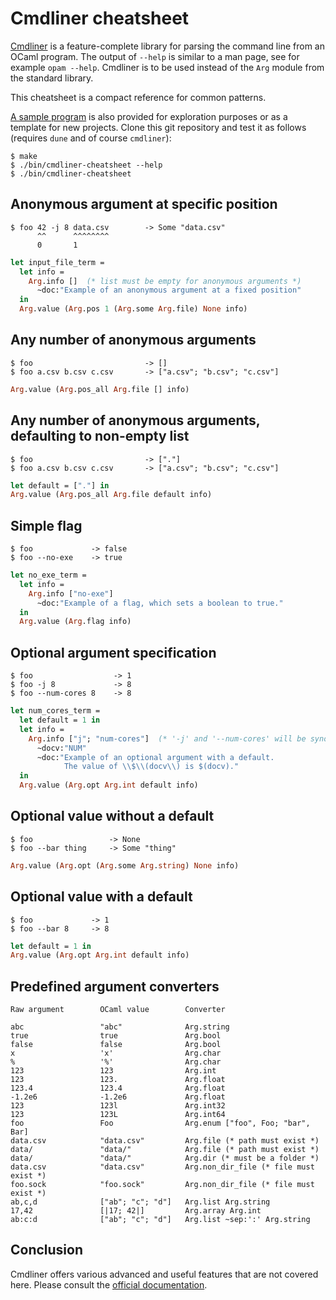 Cmdliner cheatsheet
==

[Cmdliner](https://erratique.ch/software/cmdliner) is a
feature-complete library for parsing the command line from an OCaml
program. The output of `--help` is similar to a man page, see for
example `opam --help`.
Cmdliner is to be used instead of the `Arg` module from the standard library.

This cheatsheet is a compact reference for common patterns.

[A sample program](src/Main.ml) is also provided for exploration
purposes or as a template for new projects. Clone this git repository
and test it as follows (requires `dune` and of course `cmdliner`):
```
$ make
$ ./bin/cmdliner-cheatsheet --help
$ ./bin/cmdliner-cheatsheet
```

Anonymous argument at specific position
--

```
$ foo 42 -j 8 data.csv        -> Some "data.csv"
      ^^      ^^^^^^^^
      0       1
```

```ocaml
let input_file_term =
  let info =
    Arg.info []  (* list must be empty for anonymous arguments *)
      ~doc:"Example of an anonymous argument at a fixed position"
  in
  Arg.value (Arg.pos 1 (Arg.some Arg.file) None info)
```

Any number of anonymous arguments
--

```
$ foo                         -> []
$ foo a.csv b.csv c.csv       -> ["a.csv"; "b.csv"; "c.csv"]
```

```ocaml
Arg.value (Arg.pos_all Arg.file [] info)
```

Any number of anonymous arguments, defaulting to non-empty list
--

```
$ foo                         -> ["."]
$ foo a.csv b.csv c.csv       -> ["a.csv"; "b.csv"; "c.csv"]
```

```ocaml
let default = ["."] in
Arg.value (Arg.pos_all Arg.file default info)
```

Simple flag
--

```
$ foo             -> false
$ foo --no-exe    -> true
```

```ocaml
let no_exe_term =
  let info =
    Arg.info ["no-exe"]
      ~doc:"Example of a flag, which sets a boolean to true."
  in
  Arg.value (Arg.flag info)
```

Optional argument specification
--

```
$ foo                  -> 1
$ foo -j 8             -> 8
$ foo --num-cores 8    -> 8
```

```ocaml
let num_cores_term =
  let default = 1 in
  let info =
    Arg.info ["j"; "num-cores"]  (* '-j' and '--num-cores' will be synonyms *)
      ~docv:"NUM"
      ~doc:"Example of an optional argument with a default.
            The value of \\$\\(docv\\) is $(docv)."
  in
  Arg.value (Arg.opt Arg.int default info)
```

Optional value without a default
--

```
$ foo                 -> None
$ foo --bar thing     -> Some "thing"
```

```ocaml
Arg.value (Arg.opt (Arg.some Arg.string) None info)
```

Optional value with a default
--

```
$ foo             -> 1
$ foo --bar 8     -> 8
```

```ocaml
let default = 1 in
Arg.value (Arg.opt Arg.int default info)
```

Predefined argument converters
--

```
Raw argument        OCaml value        Converter

abc                 "abc"              Arg.string
true                true               Arg.bool
false               false              Arg.bool
x                   'x'                Arg.char
%                   '%'                Arg.char
123                 123                Arg.int
123                 123.               Arg.float
123.4               123.4              Arg.float
-1.2e6              -1.2e6             Arg.float
123                 123l               Arg.int32
123                 123L               Arg.int64
foo                 Foo                Arg.enum ["foo", Foo; "bar", Bar]
data.csv            "data.csv"         Arg.file (* path must exist *)
data/               "data/"            Arg.file (* path must exist *)
data/               "data/"            Arg.dir (* must be a folder *)
data.csv            "data.csv"         Arg.non_dir_file (* file must exist *)
foo.sock            "foo.sock"         Arg.non_dir_file (* file must exist *)
ab,c,d              ["ab"; "c"; "d"]   Arg.list Arg.string
17,42               [|17; 42|]         Arg.array Arg.int
ab:c:d              ["ab"; "c"; "d"]   Arg.list ~sep:':' Arg.string
```

Conclusion
--

Cmdliner offers various advanced and useful features that are not
covered here. Please consult the [official
documentation](https://erratique.ch/software/cmdliner/doc/Cmdliner.html).
